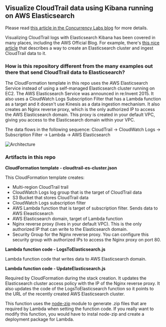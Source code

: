 
## Visualize CloudTrail data using Kibana running on AWS Elasticsearch 


Please read <a href="https://www.concurrencylabs.com/blog/auditing-third-parties-using-cloudtrail-elasticsearch/" target="new">this article in the Concurrency Labs blog</a> for more details.



Visualizing CloudTrail logs with Elasticsearch Kibana has been covered in many places,
including the AWS Official Blog. For example, there's <a href="https://aws.amazon.com/blogs/aws/cloudwatch-logs-subscription-consumer-elasticsearch-kibana-dashboards/" target="new">this nice article</a> that
describes a way to create an Elasticsearch cluster and ingest CloudTrail data to it.

### How is this repository different from the many examples out there that send CloudTrail data to Elasticsearch?

The CloudFormation template in this repo uses the AWS Elasticsearch Service instead of using
a self-managed Elasticsearch cluster running on EC2. The AWS Elasticsearch Service was announced in re:Invent 2015.
It also uses a CloudWatch Logs Subscription Filter that has a Lambda function as a target
and it doesn't use Kinesis as a data ingestion mechanism. It also creates an Nginx reverse proxy,
which is the only authorized IP to access the AWS Elasticsearch domain. This proxy is created
in your default VPC, giving you access to the Elasticsearch domain within your VPC.

The data flows in the following sequence: CloudTrail -> CloudWatch Logs -> Subscription Filter ->
Lambda -> AWS Elasticsearch 

![Architecture](https://www.concurrencylabs.com/img/posts/8-cloudtrail-es/cloudcraft-CloudTrail+ES+Proxy.png)




### Artifacts in this repo

**CloudFormation template - cloudtrail-es-cluster.json**

This CloudFormation template creates:

* Multi-region CloudTrail trail
* CloudWatch Logs log group that is the target of CloudTrail data
* S3 Bucket that stores CloudTrail data
* CloudWatch Logs subscription filter
* AWS Lambda function that is target of subscription filter. Sends data to AWS Eleasticsearch
* AWS Elasticsearch domain, target of Lambda function
* Nginx reverse proxy (lives in your default VPC). This is the only authorized IP that can write to the Elasticsearch domain.
* Security Group for the Nginx reverse proxy. You can configure this security group with authorized IPs to access the Nginx proxy on port 80.


**Lambda function code - LogsToElasticsearch.js**

Lambda function code that writes data to AWS Elasticsearch domain.

**Lambda function code - UpdateElasticsearch.js**

Required by CloudFormation during the stack creation. It updates the Elasticsearch cluster
access policy with the IP of the Nginx reverse proxy. It also updates the code of the LogsToElasticsearch
function so it points to the URL of the recently created AWS Elasticsearch cluster. 

This function uses the <a href="https://github.com/daraosn/node-zip" target="new"> node-zip</a> module to generate .zip files that are required by Lambda when setting the function code.
If you really want to modify this function, you would have to instal node-zip and create a deployment package for Lambda.





